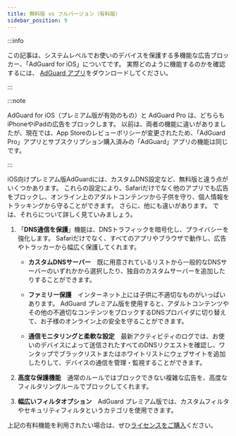```yaml
---
title: 無料版 vs フルバージョン（有料版）
sidebar_position: 9
---
```


:::info

この記事は、システムレベルでお使いのデバイスを保護する多機能な広告ブロッカー、「AdGuard for iOS」についてです。 実際どのように機能するのかを確認するには、 [AdGuard アプリ](https://agrd.io/download-kb-adblock)をダウンロードしてください。

:::

:::note

AdGuard for iOS（プレミアム版が有効のもの）と AdGuard Pro は、どちらもiPhoneやiPadの広告をブロックします。 以前は、両者の機能に違いがありましたが、現在では、App Storeのレビューポリシーが変更されたため、「AdGuard Pro」アプリとサブスクリプション購入済みの「AdGuard」アプリの機能は同じです。

:::

iOS向けプレミアム版AdGuardには、カスタムDNS設定など、無料版と違う点がいくつかあります。 これらの設定により、Safariだけでなく他のアプリでも広告をブロックし、オンライン上のアダルトコンテンツから子供を守り、個人情報をトラッキングから守ることができます。 さらに、他にも違いがあります。 では、それらについて詳しく見ていみましょう。

1. 「**DNS通信を保護**」機能は、DNSトラフィックを暗号化し、プライバシーを強化します。 Safariだけでなく、すべてのアプリやブラウザで動作し、広告やトラッカーから幅広く保護してくれます。

   - **カスタムDNSサーバー**　既に用意されているリストから一般的なDNSサーバーのいずれかから選択したり、独自のカスタムサーバーを追加したりすることができます。

   - **ファミリー保護**　インターネット上には子供に不適切なものがいっぱいあります。 AdGuard プレミアム版を使用すると、アダルトコンテンツやその他の不適切なコンテンツをブロックするDNSプロバイダに切り替えて、お子様のオンライン上の安全を守ることができます。

   - **通信モニタリングと柔軟な設定**　最新アクティビティのログでは、お使いのデバイスによって送信されたすべてのDNSリクエストを確認し、ワンタップでブラックリストまたはホワイトリストにウェブサイトを追加したりして、デバイスの通信を管理・監視することができます。

2. **高度な保護機能**　通常のルールではブロックできない複雑な広告を、高度なフィルタリングルールでブロックしてくれます。

3. **幅広いフィルタオプション**　AdGuard プレミアム版では、カスタムフィルタやセキュリティフィルタというカテゴリを使用できます。

上記の有料機能を利用されたい場合は、ぜひ[ライセンスをご購入](https://adguard.com/ja/license.html)ください。
